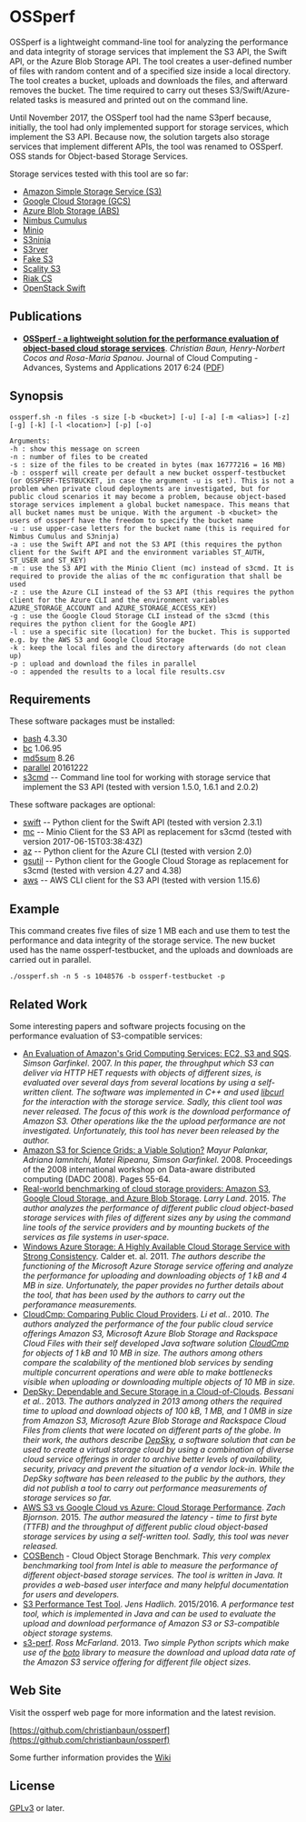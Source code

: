 # OSSperf

OSSperf is a lightweight command-line tool for analyzing the performance and data integrity of storage services that implement the S3 API, the Swift API, or the Azure Blob Storage API. The tool creates a user-defined number of files with random content and of a specified size inside a local directory. The tool creates a bucket, uploads and downloads the files, and afterward removes the bucket. The time required to carry out theses S3/Swift/Azure-related tasks is measured and printed out on the command line.

Until November 2017, the OSSperf tool had the name S3perf because, initially, the tool had only implemented support for storage services, which implement the S3 API. Because now, the solution targets also storage services that implement different APIs, the tool was renamed to OSSperf. OSS stands for Object-based Storage Services.

Storage services tested with this tool are so far:
- [Amazon Simple Storage Service (S3)](https://aws.amazon.com/s3/)
- [Google Cloud Storage (GCS)](https://cloud.google.com/storage/)
- [Azure Blob Storage (ABS)](https://azure.microsoft.com/de-de/services/storage/blobs/)
- [Nimbus Cumulus](https://github.com/nimbusproject/nimbus)
- [Minio](https://github.com/minio/minio)
- [S3ninja](https://github.com/scireum/s3ninja/)
- [S3rver](https://github.com/jamhall/s3rver/)
- [Fake S3](https://github.com/jubos/fake-s3)
- [Scality S3](https://github.com/scality/S3)
- [Riak CS](https://github.com/basho/riak_cs)
- [OpenStack Swift](https://github.com/openstack/swift)

## Publications

- [**OSSperf - a lightweight solution for the performance evaluation of object-based cloud storage services**](https://journalofcloudcomputing.springeropen.com/articles/10.1186/s13677-017-0096-x). *Christian Baun, Henry-Norbert Cocos and Rosa-Maria Spanou*. Journal of Cloud Computing - Advances, Systems and Applications 2017 6:24 ([PDF](https://journalofcloudcomputing.springeropen.com/track/pdf/10.1186/s13677-017-0096-x))

## Synopsis

    ossperf.sh -n files -s size [-b <bucket>] [-u] [-a] [-m <alias>] [-z] [-g] [-k] [-l <location>] [-p] [-o]

    Arguments:
    -h : show this message on screen
    -n : number of files to be created
    -s : size of the files to be created in bytes (max 16777216 = 16 MB)
    -b : ossperf will create per default a new bucket ossperf-testbucket (or OSSPERF-TESTBUCKET, in case the argument -u is set). This is not a problem when private cloud deployments are investigated, but for public cloud scenarios it may become a problem, because object-based storage services implement a global bucket namespace. This means that all bucket names must be unique. With the argument -b <bucket> the users of ossperf have the freedom to specify the bucket name
    -u : use upper-case letters for the bucket name (this is required for Nimbus Cumulus and S3ninja)
    -a : use the Swift API and not the S3 API (this requires the python client for the Swift API and the environment variables ST_AUTH, ST_USER and ST_KEY)
    -m : use the S3 API with the Minio Client (mc) instead of s3cmd. It is required to provide the alias of the mc configuration that shall be used
    -z : use the Azure CLI instead of the S3 API (this requires the python client for the Azure CLI and the environment variables AZURE_STORAGE_ACCOUNT and AZURE_STORAGE_ACCESS_KEY)
    -g : use the Google Cloud Storage CLI instead of the s3cmd (this requires the python client for the Google API)
    -l : use a specific site (location) for the bucket. This is supported e.g. by the AWS S3 and Google Cloud Storage
    -k : keep the local files and the directory afterwards (do not clean up)
    -p : upload and download the files in parallel
    -o : appended the results to a local file results.csv

## Requirements

These software packages must be installed:

- [bash](https://www.gnu.org/software/bash/) 4.3.30
- [bc](https://www.gnu.org/software/bc/) 1.06.95
- [md5sum](https://www.gnu.org/software/coreutils/) 8.26
- [parallel](https://www.gnu.org/software/parallel/) 20161222
- [s3cmd](https://github.com/s3tools/s3cmd) -- Command line tool for working with storage service that implement the S3 API (tested with version 1.5.0, 1.6.1 and 2.0.2)

These software packages are optional:

- [swift](https://github.com/openstack/python-swiftclient) -- Python client for the Swift API (tested with version 2.3.1)
- [mc](https://github.com/minio/mc) -- Minio Client for the S3 API as replacement for s3cmd (tested with version 2017-06-15T03:38:43Z)
- [az](https://github.com/Azure/azure-cli) -- Python client for the Azure CLI (tested with version 2.0)
- [gsutil](https://github.com/GoogleCloudPlatform/gsutil) -- Python client for the Google Cloud Storage as replacement for s3cmd (tested with version 4.27 and 4.38)
- [aws](https://github.com/aws/aws-cli) -- AWS CLI client for the S3 API (tested with version 1.15.6)

## Example

This command creates five files of size 1 MB each and use them to test the performance and data integrity of the storage service. The new bucket used has the name ossperf-testbucket, and the uploads and downloads are carried out in parallel.

`./ossperf.sh -n 5 -s 1048576 -b ossperf-testbucket -p`

## Related Work

Some interesting papers and software projects focusing on the performance evaluation of S3-compatible services:

- [An Evaluation of Amazon's Grid Computing Services: EC2, S3 and SQS](https://dash.harvard.edu/bitstream/handle/1/24829568/tr-08-07.pdf). *Simson Garfinkel*. 2007. *In this paper, the throughput which S3 can deliver via HTTP HET requests with objects of different sizes, is evaluated over several days from several locations by using a self-written client. The software was implemented in C++ and used [libcurl](https://curl.haxx.se/libcurl/) for the interaction with the storage service. Sadly, this client tool was never released. The focus of this work is the download performance of Amazon S3. Other operations like the the upload performance are not investigated. Unfortunately, this tool has never been released by the author.*
- [Amazon S3 for Science Grids: a Viable Solution?](http://dl.acm.org/citation.cfm?id=1383526) *Mayur Palankar, Adriana Iamnitchi, Matei Ripeanu, Simson Garfinkel*. 2008. Proceedings of the 2008 international workshop on Data-aware distributed computing (DADC 2008). Pages 55-64.
- [Real-world benchmarking of cloud storage providers: Amazon S3, Google Cloud Storage, and Azure Blob Storage](https://lg.io/2015/10/25/real-world-benchmarking-of-s3-azure-google-cloud-storage.html). *Larry Land*. 2015. *The author analyzes the performance of different public cloud object-based storage services with files of different sizes any by using the command line tools of the service providers and by mounting buckets of the services as file systems in user-space.* 
- [Windows Azure Storage: A Highly Available Cloud Storage Service with Strong Consistency](http://citeseerx.ist.psu.edu/viewdoc/download?doi=10.1.1.229.3906&rep=rep1&type=pdf). Calder et. al. 2011. *The authors describe the functioning of the Microsoft Azure Storage service offering and analyze the performance for uploading and downloading objects of 1 kB and 4 MB in size. Unfortunately, the paper provides no further details about the tool, that has been used by the authors to carry out the perforamance measurements.*
- [CloudCmp: Comparing Public Cloud Providers](http://conferences.sigcomm.org/imc/2010/papers/p1.pdf). *Li et al.*. 2010. *The authors analyzed the performance of the four public cloud service offerings Amazon S3, Microsoft Azure Blob Storage and Rackspace Cloud Files with their self developed Java software solution [CloudCmp](https://github.com/angl/cloudcmp) for objects of 1 kB and 10 MB in size. The authors among others compare the scalability of the mentioned blob services by sending multiple concurrent operations and were able to make bottlenecks visible when uploading or downloading multiple objects of 10 MB in size.* 
- [DepSky: Dependable and Secure Storage in a Cloud-of-Clouds](http://www.gsd.inesc-id.pt/~mpc/pubs/depsky-TOS-2013.pdf). *Bessani et al.*. 2013. *The authors analyzed in 2013 among others the required time to upload and download objects of 100 kB, 1 MB, and 1 0MB in size from Amazon S3, Microsoft Azure Blob Storage and Rackspace Cloud Files from clients that were located on different parts of the globe. In their work, the authors describe [DepSky](https://github.com/cloud-of-clouds/depsky), a software solution that can be used to create a virtual storage cloud by using a combination of diverse cloud service offerings in order to archive better levels of availability, security, privacy and prevent the situation of a vendor lock-in. While the DepSky software has been released to the public by the authors, they did not publish a tool to carry out performance measurements of storage services so far.*
- [AWS S3 vs Google Cloud vs Azure: Cloud Storage Performance](http://blog.zachbjornson.com/2015/12/29/cloud-storage-performance.html). *Zach Bjornson*. 2015. *The author measured the latency - time to first byte (TTFB) and the throughput of different public cloud object-based storage services by using a self-written tool. Sadly, this tool was never released.* 
- [COSBench](https://github.com/intel-cloud/cosbench) - Cloud Object Storage Benchmark. *This very complex benchmarking tool from Intel is able to measure the performance of different object-based storage services. The tool is written in Java. It provides a web-based user interface and many helpful documentation for users and developers.*
- [S3 Performance Test Tool](https://github.com/jenshadlich/S3-Performance-Test). *Jens Hadlich*. 2015/2016. *A performance test tool, which is implemented in Java and can be used to evaluate the upload and download performance of Amazon S3 or S3-compatible object storage systems.*
- [s3-perf](https://github.com/ross/s3-perf). *Ross McFarland*. 2013. *Two simple Python scripts which make use of the [boto](https://github.com/boto/boto) library to measure the download and upload data rate of the Amazon S3 service offering for different file object sizes.*

## Web Site

Visit the ossperf web page for more information and the latest revision.

[https://github.com/christianbaun/ossperf](https://github.com/christianbaun/ossperf)

Some further information provides the [Wiki](https://github.com/christianbaun/ossperf/wiki)

## License

[GPLv3](https://www.gnu.org/licenses/gpl-3.0.en.html) or later.
